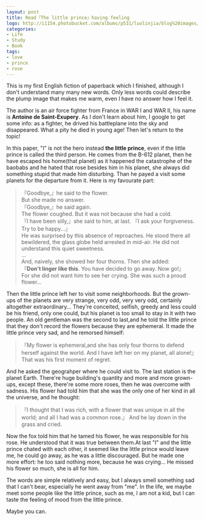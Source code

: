 ```yaml
---
layout: post
title: Read『The little prince』having feeling 
logo: http://i1154.photobucket.com/albums/p531/luolinjia/blog%20images/Snip20141212_1_zps649be625.png
categories:
- Life
- Study
- Book
tags:
- love
- prince
- rose
---
```


This is my first English fiction of paperback which I finished, although I don't understand many many new words. Only less words could describe the plump image that makes me warm, even I have no answer how I feel it.  

The author is an air force fighter from France in WAR I and WAR II, his name is **Antoine de Saint-Exupery**. As I don't learn about him, I google to get some info: as a fighter, he drived his battleplane into the sky and disappeared. What a pity he died in young age! Then let's return to the topic!  

In this paper, "I" is not the hero instead **the little prince**, even if the little prince is called the third person. He comes from the B-612 planet, then he have escaped his home(that planet) as it happened the catastrophe of the baobabs and he hated that rose besides him in his planet, she always did something stupid that made him disturbing. Than he payed a visit some planets for the departure from it. Here is my favourate part: 

> 『Goodbye,』he said to the flower.  
> But she made no answer.  
> 『Goodbye,』he said again.  
> The flower coughed. But it was not because she had a cold.  
> 『I have been silly,』she said to him, at last. 『I ask your forgiveness. Try to be happy...』  
> He was surprised by this absence of reproaches. He stood there all bewildered, the glass globe held arrested in mid-air. He did not understand this quiet sweetness.  
> ...  
> And, naively, she showed her four thorns. Then she added:  
> 『**Don't linger like this**. You have decided to go away. Now go!』  
> For she did not want him to see her crying. She was such a proud flower...  

Then the little prince left her to visit some neighborhoods. But the grown-ups of the planets are very strange, very odd, very very odd, certainly altogether extraordinary... They're conceited, selfish, greedy and less could be his friend, only one could, but his planet is too small to stay in it with two people. An old gentleman was the second to last,and he told the little prince that they don't record the flowers because they are ephemeral. It made the little prince very sad, and he remorsed himself:  

> 『My flower is ephemeral,and she has only four thorns to defend herself against the world. And I have left her on my planet, all alone!』 That was his first moment of regret.  

And he asked the geograhper where he could visit to. The last station is the planet Earth. There're huge building's quantity and more and more grown-ups, except these, there're some more roses, then he was overcome with sadness. His flower had told him that she was the only one of her kind in all the universe, and he thought:  

> 『I thought that I was rich, with a flower that was unique in all the world; and all I had was a common rose.』 And he lay down in the grass and cried.  

Now the fox told him that he tamed his flower, he was responsible for his rose. He understood that it was true between them.At last "I" and the little prince chated with each other, it seemed like the little prince would leave me, he could go away, as he was a little discouraged. But he made one more effort: he too said nothing more, because he was crying...  He missed his flower so much, she is all for him.  

The words are simple relatively and easy, but I always smell something sad that I can't bear, especially he went away from "me". In the life, we maybe meet some people like the little prince, such as me, I am not a kid, but I can taste the feeling of mood from the little prince.

Maybe you can.
